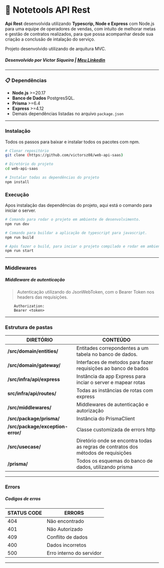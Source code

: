 # 🚀 **Notetools API Rest**

**Api Rest** desenvolvida utilizando **Typescrip, Node e Express** com Node.js para uma equipe de operadores de vendas, com intuito de melhorar metas e gestão de contratos realizados, para que possa acompanhar desde sua criação a conclusão de intalação do serviço.

Projeto desenvolvido utilizando de arquitura MVC.

##### Desenvolvido por **Victor Siqueira** | [Meu Linkedin](https://www.linkedin.com/in/victorsiqueiradeveloper)

--------
### 📋 Dependências


- **Node.js** >=20.17
- **Banco de Dados** PostgresSQL.
- **Prisma** >=6.4
- **Express** >=4.12
- Demais dependências listadas no arquivo `package.json`

-----

### Instalação

Todos os passos para baixar e instalar todos os pacotes com npm.

```sh
# Clonar repositório
git clone (https://github.com/victorsz08/web-api-saas)

# Diretório do projeto
cd web-api-saas

# Instalar todas as dependências do projeto
npm install
```

### Execução

Apos instalação das dependências do projeto, aqui está o comando para iniciar o server.

```sh
# Comando para rodar o projeto em ambiente de desenvolvimento.
npm run dev
```

```sh
# Comando para buildar a aplicação de typescript para javascript.
npm run build

# Após fazer o build, para inciar o projeto compilado e rodar em ambiente de pridução.
npm run start
```

------

### Middlewares

##### Middleware de autenticação

>Autenticação utilizando do JsonWebToken, com o Bearer Token nos headers das requisições.

```
    Authorization:
    Bearer <token>
```
-----

### Estrutura de pastas

| DIRETÓRIO | CONTEÚDO |
|-------|----------|
| **/src/domain/entities/** | Entitades correpondentes a um tabela no banco de dados. |
| **/src/domain/gateway/** | Interfaces de metodos para fazer requisições ao banco de bados |
| **/src/infra/api/express** | Instância da app Express  para inciar o server e mapear rotas |
| **src/infra/api/routes/** | Todas as instâncias de rotas com express |
| **/src/middlewares/** | Middlewares de autenticação e autorização |
| **/src/package/prisma/** | Instância do PrismaClient |
| **/src/package/exception-error/** | Classe customizada de errors http |
| **/src/usecase/** | Diretório onde se encontra todas as regras de contratos dos métodos de requisições |
| **/prisma/** | Todos os esquemas do banco de dados, utilizando prisma |

-------------

### Errors

##### Codigos de erros


| STATUS CODE | ERRORS |
|------|-------|
| 404 | Não encontrado |
| 401 | Não Autorizado |
| 409 | Conflito de dados |
| 400 | Dados incorretos|
| 500 | Erro interno do servidor |

-----------------
